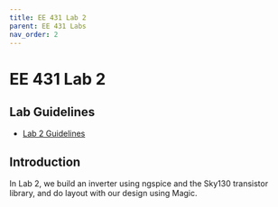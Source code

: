 ```yaml
---
title: EE 431 Lab 2
parent: EE 431 Labs
nav_order: 2
---
```


# EE 431 Lab 2

## Lab Guidelines
- [Lab 2 Guidelines](Xschem_tutorial_431.pdf)

## Introduction
In Lab 2, we build an inverter using ngspice and the Sky130 transistor library, and do layout with our design using Magic. 

<!--
<object data="ee431_lab1.pdf" type="application/pdf" width="100%" height="600px">
    <p>Your browser doesn't support PDFs. <a href="ee431_lab1.pdf">Download PDF</a>.</p>
</object>
-->

